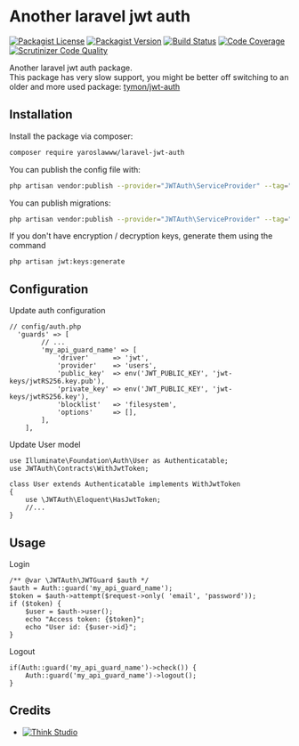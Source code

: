 # Another laravel jwt auth
[![Packagist License](https://img.shields.io/packagist/l/yaroslawww/laravel-jwt-auth?color=%234dc71f)](https://github.com/yaroslawww/laravel-jwt-auth/blob/master/LICENSE.md)
[![Packagist Version](https://img.shields.io/packagist/v/yaroslawww/laravel-jwt-auth)](https://packagist.org/packages/yaroslawww/laravel-jwt-auth)
[![Build Status](https://scrutinizer-ci.com/g/yaroslawww/laravel-jwt-auth/badges/build.png?b=master)](https://scrutinizer-ci.com/g/yaroslawww/laravel-jwt-auth/build-status/master)
[![Code Coverage](https://scrutinizer-ci.com/g/yaroslawww/laravel-jwt-auth/badges/coverage.png?b=master)](https://scrutinizer-ci.com/g/yaroslawww/laravel-jwt-auth/?branch=master)
[![Scrutinizer Code Quality](https://scrutinizer-ci.com/g/yaroslawww/laravel-jwt-auth/badges/quality-score.png?b=master)](https://scrutinizer-ci.com/g/yaroslawww/laravel-jwt-auth/?branch=master)

Another laravel jwt auth package. \
This package has very slow support, you might be better off switching to an older and more used
package: [tymon/jwt-auth](https://github.com/tymondesigns/jwt-auth)

## Installation

Install the package via composer:

```bash
composer require yaroslawww/laravel-jwt-auth
```

You can publish the config file with:

```bash
php artisan vendor:publish --provider="JWTAuth\ServiceProvider" --tag="config"
```

You can publish migrations:

```bash
php artisan vendor:publish --provider="JWTAuth\ServiceProvider" --tag="migrations"
```

If you don't have encryption / decryption keys, generate them using the command

```shell
php artisan jwt:keys:generate
```

## Configuration

Update auth configuration

```injectablephp
// config/auth.php
  'guards' => [
        // ...
        'my_api_guard_name' => [
            'driver'      => 'jwt',
            'provider'    => 'users',
            'public_key'  => env('JWT_PUBLIC_KEY', 'jwt-keys/jwtRS256.key.pub'),
            'private_key' => env('JWT_PUBLIC_KEY', 'jwt-keys/jwtRS256.key'),
            'blocklist'   => 'filesystem',
            'options'     => [],
        ],
    ],
```

Update User model

```injectablephp
use Illuminate\Foundation\Auth\User as Authenticatable;
use JWTAuth\Contracts\WithJwtToken;

class User extends Authenticatable implements WithJwtToken
{
    use \JWTAuth\Eloquent\HasJwtToken;
    //...
}
```

## Usage

Login

```injectablephp
/** @var \JWTAuth\JWTGuard $auth */
$auth = Auth::guard('my_api_guard_name');
$token = $auth->attempt($request->only( 'email', 'password'));
if ($token) {
    $user = $auth->user();
    echo "Access token: {$token}";
    echo "User id: {$user->id}";
}
```

Logout

```injectablephp
if(Auth::guard('my_api_guard_name')->check()) {
    Auth::guard('my_api_guard_name')->logout();
}
```

## Credits

- [![Think Studio](https://yaroslawww.github.io/images/sponsors/packages/logo-think-studio.png)](https://think.studio/)
